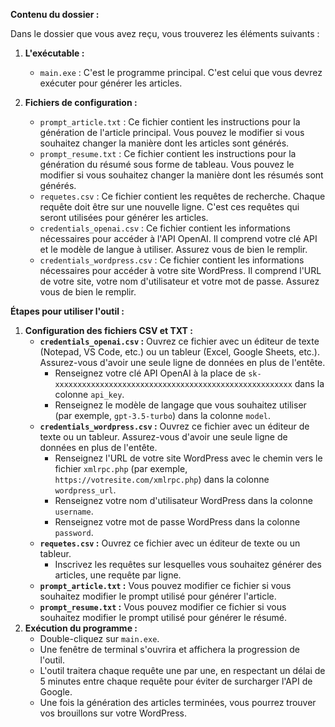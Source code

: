 **Contenu du dossier :**

Dans le dossier que vous avez reçu, vous trouverez les éléments suivants :

1.  **L'exécutable :**
    *   `main.exe` : C'est le programme principal. C'est celui que vous devrez exécuter pour générer les articles.

2.  **Fichiers de configuration :**
    *   `prompt_article.txt` : Ce fichier contient les instructions pour la génération de l'article principal. Vous pouvez le modifier si vous souhaitez changer la manière dont les articles sont générés.
    *   `prompt_resume.txt` : Ce fichier contient les instructions pour la génération du résumé sous forme de tableau. Vous pouvez le modifier si vous souhaitez changer la manière dont les résumés sont générés.
    *   `requetes.csv` : Ce fichier contient les requêtes de recherche. Chaque requête doit être sur une nouvelle ligne. C'est ces requêtes qui seront utilisées pour générer les articles.
    *   `credentials_openai.csv` : Ce fichier contient les informations nécessaires pour accéder à l'API OpenAI. Il comprend votre clé API et le modèle de langue à utiliser. Assurez vous de bien le remplir.
    *   `credentials_wordpress.csv` : Ce fichier contient les informations nécessaires pour accéder à votre site WordPress. Il comprend l'URL de votre site, votre nom d'utilisateur et votre mot de passe. Assurez vous de bien le remplir.

**Étapes pour utiliser l'outil :**

1.  **Configuration des fichiers CSV et TXT :**
    *   **`credentials_openai.csv` :** Ouvrez ce fichier avec un éditeur de texte (Notepad, VS Code, etc.) ou un tableur (Excel, Google Sheets, etc.). Assurez-vous d'avoir une seule ligne de données en plus de l'entête.
        *   Renseignez votre clé API OpenAI à la place de `sk-xxxxxxxxxxxxxxxxxxxxxxxxxxxxxxxxxxxxxxxxxxxxxxxxxxxxx` dans la colonne `api_key`.
        *   Renseignez le modèle de langage que vous souhaitez utiliser (par exemple, `gpt-3.5-turbo`) dans la colonne `model`.
    *   **`credentials_wordpress.csv` :** Ouvrez ce fichier avec un éditeur de texte ou un tableur. Assurez-vous d'avoir une seule ligne de données en plus de l'entête.
        *   Renseignez l'URL de votre site WordPress avec le chemin vers le fichier `xmlrpc.php` (par exemple, `https://votresite.com/xmlrpc.php`) dans la colonne `wordpress_url`.
        *   Renseignez votre nom d'utilisateur WordPress dans la colonne `username`.
        *   Renseignez votre mot de passe WordPress dans la colonne `password`.
    *   **`requetes.csv` :** Ouvrez ce fichier avec un éditeur de texte ou un tableur.
        *   Inscrivez les requêtes sur lesquelles vous souhaitez générer des articles, une requête par ligne.
    *   **`prompt_article.txt` :** Vous pouvez modifier ce fichier si vous souhaitez modifier le prompt utilisé pour générer l'article.
    *    **`prompt_resume.txt` :** Vous pouvez modifier ce fichier si vous souhaitez modifier le prompt utilisé pour générer le résumé.
2.  **Exécution du programme :**
    *   Double-cliquez sur `main.exe`.
    *   Une fenêtre de terminal s'ouvrira et affichera la progression de l'outil.
    *   L'outil traitera chaque requête une par une, en respectant un délai de 5 minutes entre chaque requête pour éviter de surcharger l'API de Google.
    *   Une fois la génération des articles terminées, vous pourrez trouver vos brouillons sur votre WordPress.
